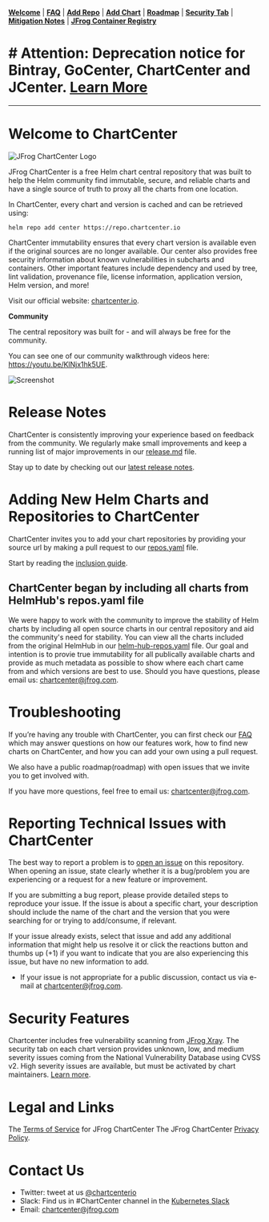 [__Welcome__](README.md) | [__FAQ__](faq.md) | [__Add Repo__](inclusion.md) | [__Add Chart__](source-inclusion.md) | [__Roadmap__](roadmap.md) | [__Security Tab__](security.md) | [__Mitigation Notes__](securitymitigationspec.md) | [__JFrog Container Registry__](jfrog-cr.md) 

# # Attention: Deprecation notice for Bintray, GoCenter, ChartCenter and JCenter. [Learn More](#)

------

# Welcome to ChartCenter
![JFrog ChartCenter Logo](https://github.com/jfrog/chartcenter/blob/master/docs/ChartCenterlogo.png?raw=true)

JFrog ChartCenter is a free Helm chart central repository that was built to help the Helm community find immutable, secure, and reliable charts and have a single source of truth to proxy all the charts from one location. 

In ChartCenter, every chart and version is cached and can be retrieved using:

`helm repo add center https://repo.chartcenter.io` 

ChartCenter immutability ensures that every chart version is available even if the original sources are no longer available. Our center also provides free security information about known vulnerabilities in subcharts and containers. Other important features include dependency and used by tree, lint validation, provenance file, license information, application version, Helm version, and more!

Visit our official website: [chartcenter.io](https://chartcenter.io).

**Community** 

The central repository was built for - and will always be free for the community. 

You can see one of our community walkthrough videos here: https://youtu.be/KlNjx1hk5UE.

![Screenshot](https://github.com/jfrog/chartcenter/blob/master/docs/charts.jpg?raw=true)

# Release Notes

ChartCenter is consistently improving your experience based on feedback from the community. We regularly make small improvements and keep a running list of major improvements in our [release.md](https://github.com/jfrog/chartcenter/blob/master/releases.md) file. 

Stay up to date by checking out our [latest release notes](https://github.com/jfrog/chartcenter/blob/master/releases.md).

# Adding New Helm Charts and Repositories to ChartCenter

ChartCenter invites you to add your chart repositories by providing your source url by making a pull request to our [repos.yaml](https://github.com/jfrog/chartcenter/blob/master/repos.yaml) file. 

Start by reading the [inclusion guide](https://github.com/jfrog/chartcenter/blob/master/docs/inclusion.md).

## ChartCenter began by including all charts from HelmHub's repos.yaml file

We were happy to work with the community to improve the stability of Helm charts by including all open source charts in our central repository and aid the community's need for stability. You can view all the charts included from the original HelmHub in our [helm-hub-repos.yaml](https://github.com/jfrog/chartcenter/blob/master/helm-hub-repos.yaml) file. Our goal and intention is to provie true immutability for all publically available charts and provide as much metadata as possible to show where each chart came from and which versions are best to use. Should you have questions, please email us: chartcenter@jfrog.com.

# Troubleshooting

If you’re having any trouble with ChartCenter, you can first check our [FAQ](faq.md) which may answer questions on how our features work, how to find new charts on ChartCenter, and how you can add your own using a pull request. 

We also have a public roadmap(roadmap) with open issues that we invite you to get involved with.

If you have more questions, feel free to email us: chartcenter@jfrog.com.

# Reporting Technical Issues with ChartCenter

The best way to report a problem is to [open an issue](https://github.com/jfrog/chartcenter/issues/new/choose) on this repository. When opening an issue, state clearly whether it is a bug/problem you are experiencing or a request for a new feature or improvement.

If you are submitting a bug report, please provide detailed steps to reproduce your issue. If the issue is about a specific chart, your description should include the name of the chart and the version that you were searching for or trying to add/consume, if relevant.

If your issue already exists, select that issue and add any additional information that might help us resolve it or click the reactions button and thumbs up (+1) if you want to indicate that you are also experiencing this issue, but have no new information to add.

* If your issue is not appropriate for a public discussion, contact us via e-mail at chartcenter@jfrog.com.

# Security Features

Chartcenter includes free vulnerability scanning from [JFrog Xray](https://jfrog.com/xray/). The security tab on each chart version provides unknown, low, and medium severity issues coming from the National Vulnerability Database using CVSS v2. High severity issues are available, but must be activated by chart maintainers. [Learn more](https://github.com/jfrog/chartcenter/blob/master/docs/securitymitigationspec.md).

# Legal and Links

The [Terms of Service](https://chartcenter.io/terms) for JFrog ChartCenter
The JFrog ChartCenter [Privacy Policy](https://chartcenter.io/privacypolicy).

# Contact Us

* Twitter: tweet at us [@chartcenterio](https://twitter.com/chartcenterio)
* Slack: Find us in #ChartCenter channel in the [Kubernetes Slack](https://kubernetes.slack.com/)
* Email: chartcenter@jfrog.com




